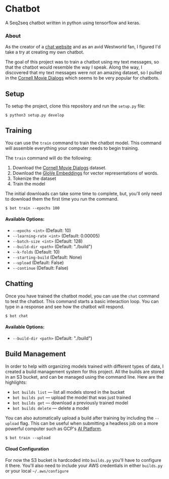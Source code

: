 # Chatbot
A Seq2seq chatbot written in python using tensorflow and keras.

### About
As the creator of a [chat website](https://github.com/barrymcandrews/raven-iac) and as an avid Westworld fan, I figured I'd take a try at creating my own chatbot.

The goal of this project was to train a chatbot using my text messages, so that the chatbot would resemble the way I speak. Along the way, I discovered that my text messages were not an amazing dataset, so I pulled in the [Cornell Movie Dialogs](https://www.cs.cornell.edu/~cristian/Cornell_Movie-Dialogs_Corpus.html) which seems to be very popular for chatbots.

## Setup
To setup the project, clone this repository and run the `setup.py` file:

```
$ python3 setup.py develop
```

## Training
You can use the `train` command to train the chatbot model. This command will assemble everything your computer needs to begin training.

The `train` command will do the following:

1. Download the [Cornell Movie Dialogs](https://www.cs.cornell.edu/~cristian/Cornell_Movie-Dialogs_Corpus.html) dataset.
2. Download the [GloVe Embeddings](https://nlp.stanford.edu/projects/glove/) for vector representations of words.
3. Tokenize the dataset
4. Train the model

The initial downloads can take some time to complete, but, you'll only need to download them the first time you run the command.

```
$ bot train --epochs 100
```
#### Available Options:
* `--epochs <int>` (Default: 10)
* `--learning-rate <int>` (Default: 0.00005)
* `--batch-size <int>` (Default: 128)
* `--build-dir <path>` (Default: "./build")
* `--k-folds` (Default: 10)
* `--starting-build` (Default: None)
* `--upload` (Default: False)
* `--continue` (Default: False)



## Chatting
Once you have trained the chatbot model, you can use the `chat` command to test the chatbot. This command starts a basic interaction loop. You can type in a response and see how the chatbot will respond.

```
$ bot chat
```
#### Available Options:
* `--build-dir <path>` (Default: "./build")


## Build Management
In order to help with organizing models trained with different types of data, I created a build management system for this project. All the builds are stored in an S3 bucket, and can be managed using the command line.
Here are the highlights:

* `bot builds list` — list all models stored in the bucket
* `bot builds put` — upload the model that was just trained
* `bot builds get` — download a previously trained model
* `bot builds delete` — delete a model

You can also automatically upload a build after training by including the `--upload` flag. This can be useful when submitting a headless job on a more powerful computer such as GCP's [AI Platform](https://cloud.google.com/ai-platform).

```
$ bot train --upload
```

#### Cloud Configuration
For now the S3 bucket is hardcoded into `builds.py` you'll have to configure it there. You'll also need to include your AWS credentials in either `builds.py` or your local `~/.aws/configure`
